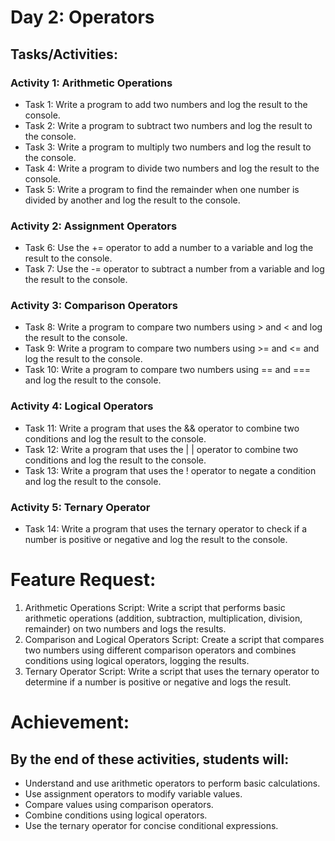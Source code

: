 # Day 2: Operators

## Tasks/Activities:

### Activity 1: Arithmetic Operations

- Task 1: Write a program to add two numbers and log the result to the console.
- Task 2: Write a program to subtract two numbers and log the result to the console.
- Task 3: Write a program to multiply two numbers and log the result to the console.
- Task 4: Write a program to divide two numbers and log the result to the console.
- Task 5: Write a program to find the remainder when one number is divided by another and log the result to the console.

### Activity 2: Assignment Operators

- Task 6: Use the += operator to add a number to a variable and log the result to the console.
- Task 7: Use the -= operator to subtract a number from a variable and log the result to the console.

### Activity 3: Comparison Operators

- Task 8: Write a program to compare two numbers using > and < and log the result to the console.
- Task 9: Write a program to compare two numbers using >= and <= and log the result to the console.
- Task 10: Write a program to compare two numbers using == and === and log the result to the console.

### Activity 4: Logical Operators

- Task 11: Write a program that uses the && operator to combine two conditions and log the result to the console.
- Task 12: Write a program that uses the | | operator to combine two conditions and log the result to the console.
- Task 13: Write a program that uses the ! operator to negate a condition and log the result to the console.

### Activity 5: Ternary Operator

- Task 14: Write a program that uses the ternary operator to check if a number is positive or negative and log the result to the console.

# Feature Request:

1. Arithmetic Operations Script: Write a script that performs basic arithmetic operations (addition, subtraction, multiplication, division, remainder) on
   two numbers and logs the results.
2. Comparison and Logical Operators Script: Create a script that compares two numbers using different comparison operators and combines conditions
   using logical operators, logging the results.
3. Ternary Operator Script: Write a script that uses the ternary operator to determine if a number is positive or negative and logs the result.

# Achievement:

## By the end of these activities, students will:

- Understand and use arithmetic operators to perform basic calculations.
- Use assignment operators to modify variable values.
- Compare values using comparison operators.
- Combine conditions using logical operators.
- Use the ternary operator for concise conditional expressions.
